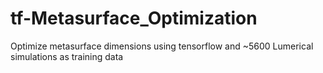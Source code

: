 # tf-Metasurface_Optimization
Optimize metasurface dimensions using tensorflow and ~5600 Lumerical simulations as training data
